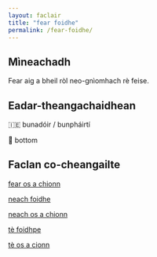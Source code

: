 ```yaml
---
layout: faclair
title: "fear foidhe"
permalink: /fear-foidhe/
---
```


## Mìneachadh

Fear aig a bheil ròl neo-gnìomhach rè feise.

## Eadar-theangachaidhean

&#x1f1ee;&#x1f1ea; bunadóir / bunpháirtí

&#x1f3f4;&#xe0067;&#xe0062;&#xe0065;&#xe006e;&#xe0067;&#xe007f; bottom

## Faclan co-cheangailte

[fear os a chionn](https://faclair.lgbt/fear-os-a-chionn)

[neach foidhe](https://faclair.lgbt/neach-foidhe)

[neach os a chionn](https://faclair.lgbt/neach-os-a-chionn)

[tè foidhpe](https://faclair.lgbt/te-foidhpe)

[tè os a cionn](https://faclair.lgbt/te-os-a-cionn)